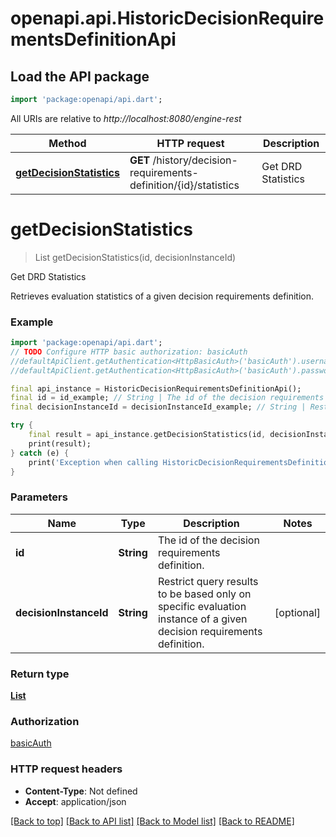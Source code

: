 # openapi.api.HistoricDecisionRequirementsDefinitionApi

## Load the API package
```dart
import 'package:openapi/api.dart';
```

All URIs are relative to *http://localhost:8080/engine-rest*

Method | HTTP request | Description
------------- | ------------- | -------------
[**getDecisionStatistics**](HistoricDecisionRequirementsDefinitionApi.md#getdecisionstatistics) | **GET** /history/decision-requirements-definition/{id}/statistics | Get DRD Statistics


# **getDecisionStatistics**
> List<HistoricDecisionInstanceStatisticsDto> getDecisionStatistics(id, decisionInstanceId)

Get DRD Statistics

Retrieves evaluation statistics of a given decision requirements definition.

### Example
```dart
import 'package:openapi/api.dart';
// TODO Configure HTTP basic authorization: basicAuth
//defaultApiClient.getAuthentication<HttpBasicAuth>('basicAuth').username = 'YOUR_USERNAME'
//defaultApiClient.getAuthentication<HttpBasicAuth>('basicAuth').password = 'YOUR_PASSWORD';

final api_instance = HistoricDecisionRequirementsDefinitionApi();
final id = id_example; // String | The id of the decision requirements definition.
final decisionInstanceId = decisionInstanceId_example; // String | Restrict query results to be based only on specific evaluation instance of a given decision requirements definition.

try {
    final result = api_instance.getDecisionStatistics(id, decisionInstanceId);
    print(result);
} catch (e) {
    print('Exception when calling HistoricDecisionRequirementsDefinitionApi->getDecisionStatistics: $e\n');
}
```

### Parameters

Name | Type | Description  | Notes
------------- | ------------- | ------------- | -------------
 **id** | **String**| The id of the decision requirements definition. | 
 **decisionInstanceId** | **String**| Restrict query results to be based only on specific evaluation instance of a given decision requirements definition. | [optional] 

### Return type

[**List<HistoricDecisionInstanceStatisticsDto>**](HistoricDecisionInstanceStatisticsDto.md)

### Authorization

[basicAuth](../README.md#basicAuth)

### HTTP request headers

 - **Content-Type**: Not defined
 - **Accept**: application/json

[[Back to top]](#) [[Back to API list]](../README.md#documentation-for-api-endpoints) [[Back to Model list]](../README.md#documentation-for-models) [[Back to README]](../README.md)

